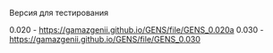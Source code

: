 Версия для тестирования

0.020 - https://gamazgenii.github.io/GENS/file/GENS_0.020a
0.030 - https://gamazgenii.github.io/GENS/file/GENS_0.030